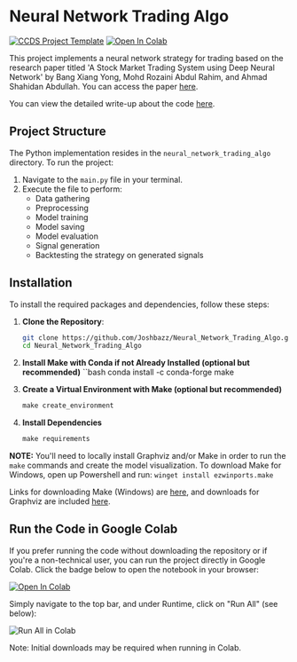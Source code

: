 # Neural Network Trading Algo

[![CCDS Project Template](https://img.shields.io/badge/CCDS-Project%20template-328F97?logo=cookiecutter)](https://cookiecutter-data-science.drivendata.org/) [![Open In Colab](https://colab.research.google.com/assets/colab-badge.svg)](https://colab.research.google.com/github/Joshbazz/Neural_Network_Trading_Algo/blob/main/main.ipynb)

This project implements a neural network strategy for trading based on the research paper titled 'A Stock Market Trading System using Deep Neural Network' by Bang Xiang Yong, Mohd Rozaini Abdul Rahim, and Ahmad Shahidan Abdullah. You can access the paper [here](https://api.repository.cam.ac.uk/server/api/core/bitstreams/ee20ae76-656a-47ba-bf5b-fba10ee87478/content).

You can view the detailed write-up about the code [here](https://joshbazzano.substack.com/p/d97c31d9-0919-465f-9584-af0e4e904131).

## Project Structure

The Python implementation resides in the `neural_network_trading_algo` directory. To run the project:
1. Navigate to the `main.py` file in your terminal.
2. Execute the file to perform:
   - Data gathering
   - Preprocessing
   - Model training
   - Model saving
   - Model evaluation
   - Signal generation
   - Backtesting the strategy on generated signals

## Installation

To install the required packages and dependencies, follow these steps:

1. **Clone the Repository**:
   
   ```bash
   git clone https://github.com/Joshbazz/Neural_Network_Trading_Algo.git
   cd Neural_Network_Trading_Algo

3. **Install Make with Conda if not Already Installed (optional but recommended)**
   ``bash
   conda install -c conda-forge make

2. **Create a Virtual Environment with Make (optional but recommended)**
   ```makefile
   make create_environment


3. **Install Dependencies**
   ```makefile
   make requirements

**NOTE:** You'll need to locally install Graphviz and/or Make in order to run the `make` commands and create the model visualization. To download Make for Windows, open up Powershell and run: `winget install ezwinports.make` 

Links for downloading Make (Windows) are [here](https://gnuwin32.sourceforge.net/packages/make.htm), and downloads for Graphviz are included [here](https://graphviz.org).


## Run the Code in Google Colab

If you prefer running the code without downloading the repository or if you're a non-technical user, you can run the project directly in Google Colab. Click the badge below to open the notebook in your browser:

[![Open In Colab](https://colab.research.google.com/assets/colab-badge.svg)](https://colab.research.google.com/github/Joshbazz/Neural_Network_Trading_Algo/blob/main/main.ipynb)

Simply navigate to the top bar, and under Runtime, click on "Run All" (see below):

![Run All in Colab](./neural_network_trading_algo/visualization/Colab_run_all.png)

Note: Initial downloads may be required when running in Colab.

